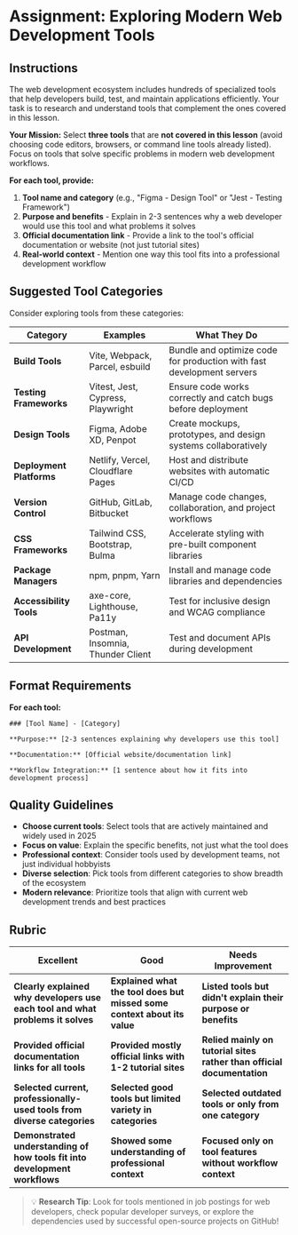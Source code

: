 # Assignment: Exploring Modern Web Development Tools

## Instructions

The web development ecosystem includes hundreds of specialized tools that help developers build, test, and maintain applications efficiently. Your task is to research and understand tools that complement the ones covered in this lesson.

**Your Mission:** Select **three tools** that are **not covered in this lesson** (avoid choosing code editors, browsers, or command line tools already listed). Focus on tools that solve specific problems in modern web development workflows.

**For each tool, provide:**

1. **Tool name and category** (e.g., "Figma - Design Tool" or "Jest - Testing Framework")
2. **Purpose and benefits** - Explain in 2-3 sentences why a web developer would use this tool and what problems it solves
3. **Official documentation link** - Provide a link to the tool's official documentation or website (not just tutorial sites)
4. **Real-world context** - Mention one way this tool fits into a professional development workflow

## Suggested Tool Categories

Consider exploring tools from these categories:

| Category | Examples | What They Do |
|----------|----------|--------------|
| **Build Tools** | Vite, Webpack, Parcel, esbuild | Bundle and optimize code for production with fast development servers |
| **Testing Frameworks** | Vitest, Jest, Cypress, Playwright | Ensure code works correctly and catch bugs before deployment |
| **Design Tools** | Figma, Adobe XD, Penpot | Create mockups, prototypes, and design systems collaboratively |
| **Deployment Platforms** | Netlify, Vercel, Cloudflare Pages | Host and distribute websites with automatic CI/CD |
| **Version Control** | GitHub, GitLab, Bitbucket | Manage code changes, collaboration, and project workflows |
| **CSS Frameworks** | Tailwind CSS, Bootstrap, Bulma | Accelerate styling with pre-built component libraries |
| **Package Managers** | npm, pnpm, Yarn | Install and manage code libraries and dependencies |
| **Accessibility Tools** | axe-core, Lighthouse, Pa11y | Test for inclusive design and WCAG compliance |
| **API Development** | Postman, Insomnia, Thunder Client | Test and document APIs during development |

## Format Requirements

**For each tool:**
```
### [Tool Name] - [Category]

**Purpose:** [2-3 sentences explaining why developers use this tool]

**Documentation:** [Official website/documentation link]

**Workflow Integration:** [1 sentence about how it fits into development process]
```

## Quality Guidelines

- **Choose current tools**: Select tools that are actively maintained and widely used in 2025
- **Focus on value**: Explain the specific benefits, not just what the tool does
- **Professional context**: Consider tools used by development teams, not just individual hobbyists
- **Diverse selection**: Pick tools from different categories to show breadth of the ecosystem
- **Modern relevance**: Prioritize tools that align with current web development trends and best practices

## Rubric

| Excellent | Good | Needs Improvement |
|-----------|------|-------------------|
| **Clearly explained why developers use each tool and what problems it solves** | **Explained what the tool does but missed some context about its value** | **Listed tools but didn't explain their purpose or benefits** |
| **Provided official documentation links for all tools** | **Provided mostly official links with 1-2 tutorial sites** | **Relied mainly on tutorial sites rather than official documentation** |
| **Selected current, professionally-used tools from diverse categories** | **Selected good tools but limited variety in categories** | **Selected outdated tools or only from one category** |
| **Demonstrated understanding of how tools fit into development workflows** | **Showed some understanding of professional context** | **Focused only on tool features without workflow context** |

> 💡 **Research Tip**: Look for tools mentioned in job postings for web developers, check popular developer surveys, or explore the dependencies used by successful open-source projects on GitHub!